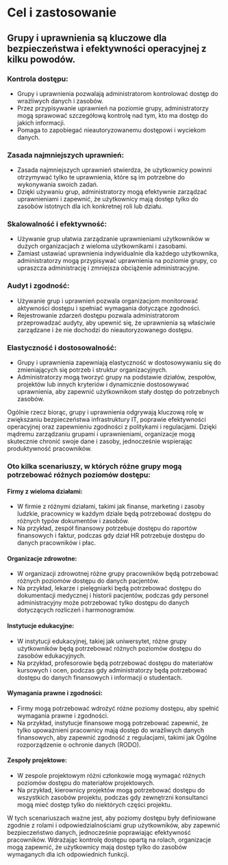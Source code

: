 # Cel i zastosowanie

## Grupy i uprawnienia są kluczowe dla bezpieczeństwa i efektywności operacyjnej z kilku powodów.

### Kontrola dostępu:

* Grupy i uprawnienia pozwalają administratorom kontrolować dostęp do wrażliwych danych i zasobów.&#x20;
* Przez przypisywanie uprawnień na poziomie grupy, administratorzy mogą sprawować szczegółową kontrolę nad tym, kto ma dostęp do jakich informacji.&#x20;
* Pomaga to zapobiegać nieautoryzowanemu dostępowi i wyciekom danych.

### Zasada najmniejszych uprawnień:

* Zasada najmniejszych uprawnień stwierdza, że użytkownicy powinni otrzymywać tylko te uprawnienia, które są im potrzebne do wykonywania swoich zadań.&#x20;
* Dzięki używaniu grup, administratorzy mogą efektywnie zarządzać uprawnieniami i zapewnić, że użytkownicy mają dostęp tylko do zasobów istotnych dla ich konkretnej roli lub działu.

### Skalowalność i efektywność:

* Używanie grup ułatwia zarządzanie uprawnieniami użytkowników w dużych organizacjach z wieloma użytkownikami i zasobami.&#x20;
* Zamiast ustawiać uprawnienia indywidualnie dla każdego użytkownika, administratorzy mogą przypisywać uprawnienia na poziomie grupy, co upraszcza administrację i zmniejsza obciążenie administracyjne.

### Audyt i zgodność:

* Używanie grup i uprawnień pozwala organizacjom monitorować aktywności dostępu i spełniać wymagania dotyczące zgodności.
* Rejestrowanie zdarzeń dostępu pozwala administratorom przeprowadzać audyty, aby upewnić się, że uprawnienia są właściwie zarządzane i że nie dochodzi do nieautoryzowanego dostępu.

### Elastyczność i dostosowalność:

* Grupy i uprawnienia zapewniają elastyczność w dostosowywaniu się do zmieniających się potrzeb i struktur organizacyjnych.&#x20;
* Administratorzy mogą tworzyć grupy na podstawie działów, zespołów, projektów lub innych kryteriów i dynamicznie dostosowywać uprawnienia, aby zapewnić użytkownikom stały dostęp do potrzebnych zasobów.

Ogólnie rzecz biorąc, grupy i uprawnienia odgrywają kluczową rolę w zwiększaniu bezpieczeństwa infrastruktury IT, poprawie efektywności operacyjnej oraz zapewnieniu zgodności z politykami i regulacjami. Dzięki mądremu zarządzaniu grupami i uprawnieniami, organizacje mogą skutecznie chronić swoje dane i zasoby, jednocześnie wspierając produktywność pracowników.



### Oto kilka scenariuszy, w których różne grupy mogą potrzebować różnych poziomów dostępu:

#### Firmy z wieloma działami:

* W firmie z różnymi działami, takimi jak finanse, marketing i zasoby ludzkie, pracownicy w każdym dziale będą potrzebować dostępu do różnych typów dokumentów i zasobów.
* Na przykład, zespół finansowy potrzebuje dostępu do raportów finansowych i faktur, podczas gdy dział HR potrzebuje dostępu do danych pracowników i płac.

#### Organizacje zdrowotne:

* W organizacji zdrowotnej różne grupy pracowników będą potrzebować różnych poziomów dostępu do danych pacjentów.
* Na przykład, lekarze i pielęgniarki będą potrzebować dostępu do dokumentacji medycznej i historii pacjentów, podczas gdy personel administracyjny może potrzebować tylko dostępu do danych dotyczących rozliczeń i harmonogramów.

#### Instytucje edukacyjne:

* W instytucji edukacyjnej, takiej jak uniwersytet, różne grupy użytkowników będą potrzebować różnych poziomów dostępu do zasobów edukacyjnych.
* Na przykład, profesorowie będą potrzebować dostępu do materiałów kursowych i ocen, podczas gdy administratorzy będą potrzebować dostępu do danych finansowych i informacji o studentach.

#### Wymagania prawne i zgodności:

* Firmy mogą potrzebować wdrożyć różne poziomy dostępu, aby spełnić wymagania prawne i zgodności.&#x20;
* Na przykład, instytucje finansowe mogą potrzebować zapewnić, że tylko upoważnieni pracownicy mają dostęp do wrażliwych danych finansowych, aby zapewnić zgodność z regulacjami, takimi jak Ogólne rozporządzenie o ochronie danych (RODO).

#### Zespoły projektowe:

* W zespole projektowym różni członkowie mogą wymagać różnych poziomów dostępu do materiałów projektowych.&#x20;
* Na przykład, kierownicy projektów mogą potrzebować dostępu do wszystkich zasobów projektu, podczas gdy zewnętrzni konsultanci mogą mieć dostęp tylko do niektórych części projektu.



W tych scenariuszach ważne jest, aby poziomy dostępu były definiowane zgodnie z rolami i odpowiedzialnościami grup użytkowników, aby zapewnić bezpieczeństwo danych, jednocześnie poprawiając efektywność pracowników. Wdrażając kontrolę dostępu opartą na rolach, organizacje mogą zapewnić, że użytkownicy mają dostęp tylko do zasobów wymaganych dla ich odpowiednich funkcji.